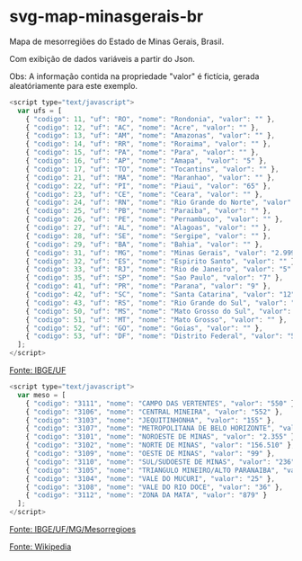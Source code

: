 # svg-map-minasgerais-br
Mapa de mesorregiões do Estado de Minas Gerais, Brasil.

Com exibição de dados variáveis a partir do Json.

Obs: A informação contida na propriedade "valor" é fictícia, gerada aleatóriamente para este exemplo.
```js
<script type="text/javascript">
  var ufs = [
    { "codigo": 11, "uf": "RO", "nome": "Rondonia", "valor": "" },
    { "codigo": 12, "uf": "AC", "nome": "Acre", "valor": "" },
    { "codigo": 13, "uf": "AM", "nome": "Amazonas", "valor": "" },
    { "codigo": 14, "uf": "RR", "nome": "Roraima", "valor": "" }, 
    { "codigo": 15, "uf": "PA", "nome": "Para", "valor": "" }, 
    { "codigo": 16, "uf": "AP", "nome": "Amapa", "valor": "5" }, 
    { "codigo": 17, "uf": "TO", "nome": "Tocantins", "valor": "" }, 
    { "codigo": 21, "uf": "MA", "nome": "Maranhao", "valor": "" }, 
    { "codigo": 22, "uf": "PI", "nome": "Piaui", "valor": "65" }, 
    { "codigo": 23, "uf": "CE", "nome": "Ceara", "valor": "" }, 
    { "codigo": 24, "uf": "RN", "nome": "Rio Grande do Norte", "valor": "" }, 
    { "codigo": 25, "uf": "PB", "nome": "Paraiba", "valor": "" }, 
    { "codigo": 26, "uf": "PE", "nome": "Pernambuco", "valor": "" }, 
    { "codigo": 27, "uf": "AL", "nome": "Alagoas", "valor": "" }, 
    { "codigo": 28, "uf": "SE", "nome": "Sergipe", "valor": "" }, 
    { "codigo": 29, "uf": "BA", "nome": "Bahia", "valor": "" }, 
    { "codigo": 31, "uf": "MG", "nome": "Minas Gerais", "valor": "2.999.950" }, 
    { "codigo": 32, "uf": "ES", "nome": "Espirito Santo", "valor": "" }, 
    { "codigo": 33, "uf": "RJ", "nome": "Rio de Janeiro", "valor": "5" }, 
    { "codigo": 35, "uf": "SP", "nome": "Sao Paulo", "valor": "7" }, 
    { "codigo": 41, "uf": "PR", "nome": "Parana", "valor": "9" }, 
    { "codigo": 42, "uf": "SC", "nome": "Santa Catarina", "valor": "12" }, 
    { "codigo": 43, "uf": "RS", "nome": "Rio Grande do Sul", "valor": "" }, 
    { "codigo": 50, "uf": "MS", "nome": "Mato Grosso do Sul", "valor": "" }, 
    { "codigo": 51, "uf": "MT", "nome": "Mato Grosso", "valor": "" }, 
    { "codigo": 52, "uf": "GO", "nome": "Goias", "valor": "" }, 
    { "codigo": 53, "uf": "DF", "nome": "Distrito Federal", "valor": "5" }
  ];
</script>
```
[Fonte: IBGE/UF](http://www.ibge.gov.br/home/geociencias/areaterritorial/principal.shtm)
```js
<script type="text/javascript">
  var meso = [
    { "codigo": "3111", "nome": "CAMPO DAS VERTENTES", "valor": "550" },
    { "codigo": "3106", "nome": "CENTRAL MINEIRA", "valor": "552" },
    { "codigo": "3103", "nome": "JEQUITINHONHA", "valor": "155" },
    { "codigo": "3107", "nome": "METROPOLITANA DE BELO HORIZONTE", "valor": "94" },
    { "codigo": "3101", "nome": "NOROESTE DE MINAS", "valor": "2.355" },
    { "codigo": "3102", "nome": "NORTE DE MINAS", "valor": "156.510" },
    { "codigo": "3109", "nome": "OESTE DE MINAS", "valor": "99" },
    { "codigo": "3110", "nome": "SUL/SUDOESTE DE MINAS", "valor": "236" },
    { "codigo": "3105", "nome": "TRIANGULO MINEIRO/ALTO PARANAIBA", "valor": "2.587" },
    { "codigo": "3104", "nome": "VALE DO MUCURI", "valor": "25" },
    { "codigo": "3108", "nome": "VALE DO RIO DOCE", "valor": "36" },
    { "codigo": "3112", "nome": "ZONA DA MATA", "valor": "879" }
  ];
</script>
```
[Fonte: IBGE/UF/MG/Mesorregioes](http://www.ibge.gov.br/home/geociencias/areaterritorial/principal.shtm)

[Fonte: Wikipedia](https://pt.wikipedia.org/wiki/Minas_Gerais)
